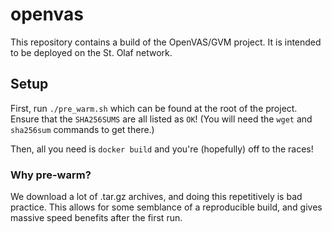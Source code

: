 # openvas

This repository contains a build of the OpenVAS/GVM project.  It is intended to
be deployed on the St. Olaf network.

## Setup

First, run `./pre_warm.sh` which can be found at the root of the project.
Ensure that the `SHA256SUMS` are all listed as `OK`!  (You will need the `wget`
and `sha256sum` commands to get there.)

Then, all you need is `docker build` and you're (hopefully) off to the races!

### Why pre-warm?

We download a lot of .tar.gz archives, and doing this repetitively is bad
practice.  This allows for some semblance of a reproducible build, and gives
massive speed benefits after the first run.
